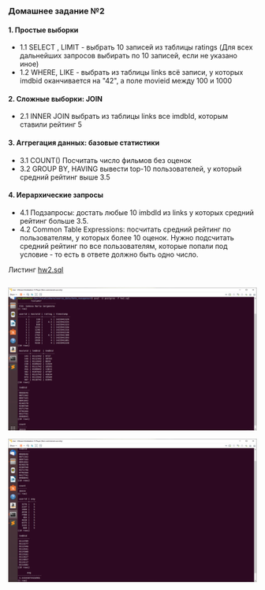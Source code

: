### Домашнее задание №2

#### 1. Простые выборки

- 1.1 SELECT , LIMIT - выбрать 10 записей из таблицы ratings (Для всех дальнейших запросов выбирать по 10 записей, если не указано иное)
- 1.2 WHERE, LIKE - выбрать из таблицы links всё записи, у которых imdbid оканчивается на "42", а поле movieid между 100 и 1000

#### 2. Сложные выборки: JOIN

- 2.1 INNER JOIN выбрать из таблицы links все imdbId, которым ставили рейтинг 5

#### 3. Аггрегация данных: базовые статистики

- 3.1 COUNT() Посчитать число фильмов без оценок
- 3.2 GROUP BY, HAVING вывести top-10 пользователей, у который средний рейтинг выше 3.5

#### 4. Иерархические запросы

- 4.1 Подзапросы: достать любые 10 imbdId из links у которых средний рейтинг больше 3.5.
- 4.2 Common Table Expressions: посчитать средний рейтинг по пользователям, у которых более 10 оценок.  Нужно подсчитать средний рейтинг по все пользователям, которые попали под условие - то есть в ответе должно быть одно число.

Листинг [hw2.sql](https://github.com/marysom/MAI/blob/master/data_management/hw/2/hw2.sql)
```sql

```

![1](https://github.com/marysom/MAI/blob/master/data_management/hw/2/hw2_1.png)

![2](https://github.com/marysom/MAI/blob/master/data_management/hw/2/hw2_2.png)
